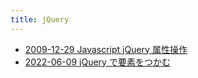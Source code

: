 ```yaml
---
title: jQuery
---
```



- [2009-12-29 Javascript jQuery 属性操作](./../../../../d/2009/12/29/Javascript_jQuery_属性操作.md)
- [2022-06-09 jQuery で要素をつかむ](./../../../../d/2009/12/29/jQuery_で要素をつかむ.md)




